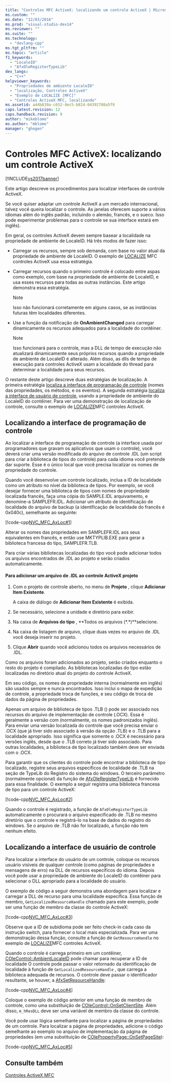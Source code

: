 ```yaml
---
title: "Controles MFC ActiveX: localizando um controle ActiveX | Microsoft Docs"
ms.custom: ""
ms.date: "12/03/2016"
ms.prod: "visual-studio-dev14"
ms.reviewer: ""
ms.suite: ""
ms.technology: 
  - "devlang-cpp"
ms.tgt_pltfrm: ""
ms.topic: "article"
f1_keywords: 
  - "LocaleID"
  - "AfxOleRegisterTypeLib"
dev_langs: 
  - "C++"
helpviewer_keywords: 
  - "Propriedades de ambiente LocaleID"
  - "localização, Controles ActiveX"
  - "Exemplo de LOCALIZE [MFC]"
  - "Controles ActiveX MFC, localizando"
ms.assetid: a44b839a-c652-4ec5-b824-04392708a5f9
caps.latest.revision: 12
caps.handback.revision: 9
author: "mikeblome"
ms.author: "mblome"
manager: "ghogen"
---
```

# Controles MFC ActiveX: localizando um controle ActiveX
[!INCLUDE[vs2017banner](../assembler/inline/includes/vs2017banner.md)]

Este artigo descreve os procedimentos para localizar interfaces de controle ActiveX.  
  
 Se você quiser adaptar um controle ActiveX a um mercado internacional, talvez você queira localizar o controle.  As janelas oferecem suporte a vários idiomas além do inglês padrão, incluindo o alemão, francês, e o sueco.  Isso pode experimentar problemas para o controle se sua interface estará em inglês\).  
  
 Em geral, os controles ActiveX devem sempre basear a localidade na propriedade de ambiente de LocaleID.  Há três modos de fazer isso:  
  
-   Carregar os recursos, sempre sob demanda, com base no valor atual da propriedade de ambiente de LocaleID.  O exemplo de [LOCALIZE](../top/visual-cpp-samples.md) MFC controles ActiveX usa essa estratégia.  
  
-   Carregar recursos quando o primeiro controle é colocado entre aspas como exemplo, com base na propriedade de ambiente de LocaleID, e usa esses recursos para todas as outras instâncias.  Este artigo demonstra essa estratégia.  
  
    > [!NOTE]
    >  Isso não funcionará corretamente em alguns casos, se as instâncias futuras têm localidades diferentes.  
  
-   Use a função da notificação de **OnAmbientChanged** para carregar dinamicamente os recursos adequados para a localidade do contêiner.  
  
    > [!NOTE]
    >  Isso funcionará para o controle, mas a DLL de tempo de execução não atualizará dinamicamente seus próprios recursos quando a propriedade de ambiente de LocaleID é alterado.  Além disso, as dlls de tempo de execução para controles ActiveX usam a localidade do thread para determinar a localidade para seus recursos.  
  
 O restante deste artigo descreve duas estratégias de localização.  A primeira estratégia [localiza a interface de programação de controle](#_core_localizing_your_control.92.s_programmability_interface) \(nomes das propriedades, os métodos, e os eventos\).  A segunda estratégia [localiza a interface de usuário de controle](#_core_localizing_the_control.92.s_user_interface), usando a propriedade de ambiente do LocaleID do contêiner.  Para ver uma demonstração de localização de controle, consulte o exemplo de [LOCALIZE](../top/visual-cpp-samples.md)MFC controles ActiveX.  
  
##  <a name="_core_localizing_your_control.92.s_programmability_interface"></a> Localizando a interface de programação de controle  
 Ao localizar a interface de programação de controle \(a interface usada por programadores que gravam os aplicativos que usam o controle\), você deverá criar uma versão modificada do arquivo de controle .IDL \(um script para criar a biblioteca de tipos do controle\) para cada idioma você pretende dar suporte.  Esse é o único local que você precisa localizar os nomes de propriedade do controle.  
  
 Quando você desenvolve um controle localizado, inclua a ID de localidade como um atributo no nível da biblioteca de tipos.  Por exemplo, se você desejar fornecer uma biblioteca de tipos com nomes de propriedade localizada francês, faça uma cópia do SAMPLE.IDL arquivamento, e denomine\-a SAMPLEFR.IDL.  Adicionar um atributo de identificação de localidade do arquivo de backup \(a identificação de localidade do francês é 0x040c\), semelhante ao seguinte:  
  
 [!code-cpp[NVC_MFC_AxLoc#1](../mfc/codesnippet/CPP/mfc-activex-controls-localizing-an-activex-control_1.idl)]  
  
 Alterar os nomes das propriedades em SAMPLEFR.IDL aos seus equivalentes em francês, e então use MKTYPLIB.EXE para gerar a biblioteca francesa do tipo, SAMPLEFR.TLB.  
  
 Para criar várias bibliotecas localizadas do tipo você pode adicionar todos os arquivos encontrados de .IDL ao projeto e serão criados automaticamente.  
  
#### Para adicionar um arquivo de .IDL ao controle ActiveX projeto  
  
1.  Com o projeto de controle aberto, no menu de **Projeto** , clique **Adicionar Item Existente**.  
  
     A caixa de diálogo de **Adicionar Item Existente** é exibida.  
  
2.  Se necessário, selecione a unidade e diretório para exibir.  
  
3.  Na caixa de **Arquivos do tipo** , **Todos os arquivos \(\*.\*\)**selecione.  
  
4.  Na caixa de listagem de arquivo, clique duas vezes no arquivo de .IDL você deseja inserir no projeto.  
  
5.  Clique **Abrir** quando você adicionou todos os arquivos necessários de .IDL.  
  
 Como os arquivos foram adicionados ao projeto, serão criados enquanto o resto do projeto é compilado.  As bibliotecas localizadas do tipo estão localizadas no diretório atual do projeto do controle ActiveX.  
  
 Em seu código, os nomes de propriedade interna \(normalmente em inglês\) são usados sempre e nunca encontrados.  Isso inclui o mapa de expedição de controle, a propriedade troca de funções, e seu código de troca de dados da página de propriedades.  
  
 Apenas um arquivo de biblioteca de tipos .TLB \(\) pode ser associado nos recursos do arquivo de implementação de controle \(.OCX\).  Essa é geralmente a versão com \(normalmente, os nomes padronizados inglês\).  Para enviar uma versão localizada do controle que você precisa enviar o .OCX \(que já tiver sido associado à versão da opção .TLB\) e o .TLB para a localidade apropriado.  Isso significa que somente o .OCX é necessário para versões inglês, desde que o .TLB correto já tiver sido associado.  Para outras localidades, a biblioteca de tipo localizado também deve ser enviada com o .OCX.  
  
 Para garantir que os clientes do controle pode encontrar a biblioteca de tipo localizado, registre seus arquivos específicos de localidade de .TLB na seção de TypeLib do Registro do sistema do windows.  O terceiro parâmetro \(normalmente opcional\) da função de [AfxOleRegisterTypeLib](../Topic/AfxOleRegisterTypeLib.md) é fornecido para essa finalidade.  O exemplo a seguir registra uma biblioteca francesa de tipo para um controle ActiveX:  
  
 [!code-cpp[NVC_MFC_AxLoc#2](../mfc/codesnippet/CPP/mfc-activex-controls-localizing-an-activex-control_2.cpp)]  
  
 Quando o controle é registrado, a função de `AfxOleRegisterTypeLib` automaticamente o procurará o arquivo especificado de .TLB no mesmo diretório que o controle e registrá\-lo na base de dados do registro do windows.  Se o arquivo de .TLB não for localizado, a função não tem nenhum efeito.  
  
##  <a name="_core_localizing_the_control.92.s_user_interface"></a> Localizando a interface de usuário de controle  
 Para localizar a interface do usuário de um controle, coloque os recursos usuário visíveis de qualquer controle \(como páginas de propriedades e mensagens de erro\) na DLL de recursos específicos do idioma.  Depois você pode usar a propriedade de ambiente do LocaleID do contêiner para selecionar o DLL apropriado para a localidade do usuário.  
  
 O exemplo de código a seguir demonstra uma abordagem para localizar e carregar a DLL de recurso para uma localidade específica.  Essa função de membro, `GetLocalizedResourceHandle` chamado para este exemplo, pode ser uma função de membro da classe do controle ActiveX:  
  
 [!code-cpp[NVC_MFC_AxLoc#3](../mfc/codesnippet/CPP/mfc-activex-controls-localizing-an-activex-control_3.cpp)]  
  
 Observe que a ID de subidioma pode ser feito check\-in cada caso da instrução switch, para fornecer o local mais especializada.  Para ver uma demonstração dessa função, consulte a função de `GetResourceHandle` no exemplo de [LOCALIZE](../top/visual-cpp-samples.md)MFC controles ActiveX.  
  
 Quando o controle é carrega primeiro em um contêiner, [COleControl::AmbientLocaleID](../Topic/COleControl::AmbientLocaleID.md) pode chamar para recuperar a ID de localidade  O controle pode passar o valor retornado da identificação de localidade à função de `GetLocalizedResourceHandle` , que carrega a biblioteca adequada de recursos.  O controle deve passar o identificador resultante, se houver, a [AfxSetResourceHandle](../Topic/AfxSetResourceHandle.md):  
  
 [!code-cpp[NVC_MFC_AxLoc#4](../mfc/codesnippet/CPP/mfc-activex-controls-localizing-an-activex-control_4.cpp)]  
  
 Coloque o exemplo de código anterior em uma função de membro de controle, como uma substituição de [COleControl::OnSetClientSite](../Topic/COleControl::OnSetClientSite.md).  Além disso, `m_hResDLL` deve ser uma variável de membro da classe do controle.  
  
 Você pode usar lógica semelhante para localizar a página de propriedades de um controle.  Para localizar a página de propriedades, adicione o código semelhante ao exemplo no arquivo de implementação da página de propriedades \(em uma substituição de [COlePropertyPage::OnSetPageSite](../Topic/COlePropertyPage::OnSetPageSite.md)\):  
  
 [!code-cpp[NVC_MFC_AxLoc#5](../mfc/codesnippet/CPP/mfc-activex-controls-localizing-an-activex-control_5.cpp)]  
  
## Consulte também  
 [Controles ActiveX MFC](../mfc/mfc-activex-controls.md)